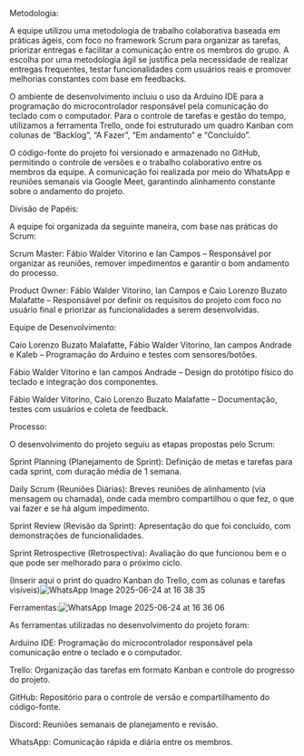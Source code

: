 Metodologia:

A equipe utilizou uma metodologia de trabalho colaborativa baseada em práticas ágeis, com foco no framework Scrum para organizar as tarefas, priorizar entregas e facilitar a comunicação entre os membros do grupo. A escolha por uma metodologia ágil se justifica pela necessidade de realizar entregas frequentes, testar funcionalidades com usuários reais e promover melhorias constantes com base em feedbacks.

O ambiente de desenvolvimento incluiu o uso da Arduino IDE para a programação do microcontrolador responsável pela comunicação do teclado com o computador. Para o controle de tarefas e gestão do tempo, utilizamos a ferramenta Trello, onde foi estruturado um quadro Kanban com colunas de “Backlog”, “A Fazer”, “Em andamento” e “Concluído”.

O código-fonte do projeto foi versionado e armazenado no GitHub, permitindo o controle de versões e o trabalho colaborativo entre os membros da equipe. A comunicação foi realizada por meio do WhatsApp e reuniões semanais via Google Meet, garantindo alinhamento constante sobre o andamento do projeto.

Divisão de Papéis:

A equipe foi organizada da seguinte maneira, com base nas práticas do Scrum:

Scrum Master: Fábio Walder Vitorino e Ian Campos – Responsável por organizar as reuniões, remover impedimentos e garantir o bom andamento do processo.

Product Owner: Fábio Walder Vitorino, Ian Campos e Caio Lorenzo Buzato Malafatte – Responsável por definir os requisitos do projeto com foco no usuário final e priorizar as funcionalidades a serem desenvolvidas.

Equipe de Desenvolvimento:

Caio Lorenzo Buzato Malafatte, Fábio Walder Vitorino, Ian campos Andrade e Kaleb – Programação do Arduino e testes com sensores/botões.

Fábio Walder Vitorino e Ian campos Andrade – Design do protótipo físico do teclado e integração dos componentes.

Fábio Walder Vitorino, Caio Lorenzo Buzato Malafatte – Documentação, testes com usuários e coleta de feedback.

Processo:

O desenvolvimento do projeto seguiu as etapas propostas pelo Scrum:

Sprint Planning (Planejamento de Sprint): Definição de metas e tarefas para cada sprint, com duração média de 1 semana.

Daily Scrum (Reuniões Diárias): Breves reuniões de alinhamento (via mensagem ou chamada), onde cada membro compartilhou o que fez, o que vai fazer e se há algum impedimento.

Sprint Review (Revisão da Sprint): Apresentação do que foi concluído, com demonstrações de funcionalidades.

Sprint Retrospective (Retrospectiva): Avaliação do que funcionou bem e o que pode ser melhorado para o próximo ciclo.

(Inserir aqui o print do quadro Kanban do Trello, com as colunas e tarefas visíveis)![WhatsApp Image 2025-06-24 at 16 38 35](https://github.com/user-attachments/assets/9fc5b1e8-da4e-4e3a-9f8a-95ccb3109406)


Ferramentas:![WhatsApp Image 2025-06-24 at 16 36 06](https://github.com/user-attachments/assets/a5b0319c-4441-4bb1-ad6e-437cbfede1e2)


As ferramentas utilizadas no desenvolvimento do projeto foram:

Arduino IDE: Programação do microcontrolador responsável pela comunicação entre o teclado e o computador.

Trello: Organização das tarefas em formato Kanban e controle do progresso do projeto.

GitHub: Repositório para o controle de versão e compartilhamento do código-fonte.

Discord: Reuniões semanais de planejamento e revisão.

WhatsApp: Comunicação rápida e diária entre os membros.
